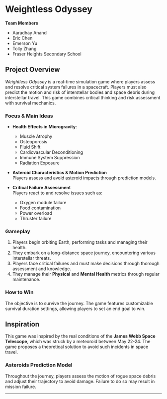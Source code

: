# Weightless Odyssey

**Team Members**  
- Aaradhay Anand  
- Eric Chen  
- Emerson Yu  
- Tolly Zhang  
- Fraser Heights Secondary School  

## Project Overview  
*Weightless Odyssey* is a real-time simulation game where players assess and resolve critical system failures in a spacecraft. Players must also predict the motion and risk of interstellar bodies and space debris during interstellar travel. This game combines critical thinking and risk assessment with survival mechanics.

### Focus & Main Ideas  
- **Health Effects in Microgravity**:  
  - Muscle Atrophy  
  - Osteoporosis  
  - Fluid Shift  
  - Cardiovascular Deconditioning  
  - Immune System Suppression  
  - Radiation Exposure  

- **Asteroid Characteristics & Motion Prediction**  
  Players assess and avoid asteroid impacts through prediction models.

- **Critical Failure Assessment**  
  Players react to and resolve issues such as:
  - Oxygen module failure  
  - Food contamination  
  - Power overload  
  - Thruster failure  

### Gameplay  
1. Players begin orbiting Earth, performing tasks and managing their health.
2. They embark on a long-distance space journey, encountering various interstellar threats.
3. Players face critical failures and must make decisions through thorough assessment and knowledge.
4. They manage their **Physical** and **Mental Health** metrics through regular maintenance.

### How to Win  
The objective is to survive the journey. The game features customizable survival duration settings, allowing players to set an end goal to win.

## Inspiration  
This game was inspired by the real conditions of the **James Webb Space Telescope**, which was struck by a meteoroid between May 22-24. The game proposes a theoretical solution to avoid such incidents in space travel.

### Asteroids Prediction Model  
Throughout the journey, players assess the motion of rogue space debris and adjust their trajectory to avoid damage. Failure to do so may result in mission failure.

---

